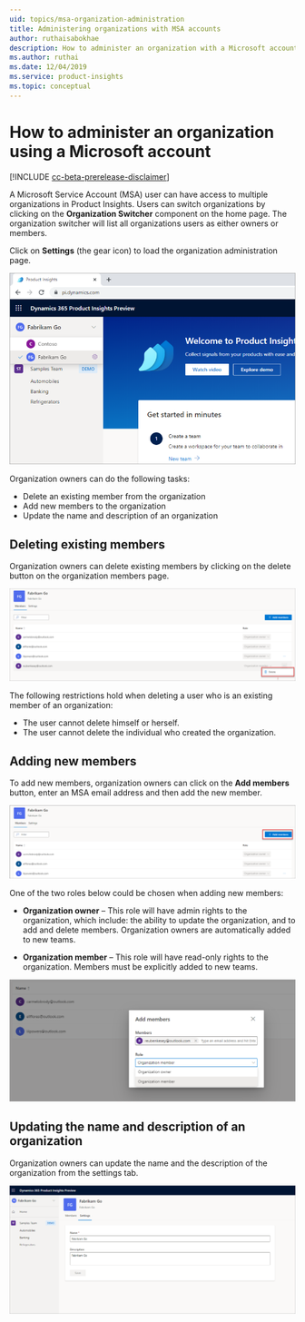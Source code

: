 ```yaml
---
uid: topics/msa-organization-administration
title: Administering organizations with MSA accounts
author: ruthaisabokhae
description: How to administer an organization with a Microsoft account
ms.author: ruthai
ms.date: 12/04/2019
ms.service: product-insights
ms.topic: conceptual
---
```


# How to administer an organization using a Microsoft account
[!INCLUDE [cc-beta-prerelease-disclaimer]( includes/cc-beta-prerelease-disclaimer.md)]

A Microsoft Service Account (MSA) user can have access to multiple organizations in Product Insights. Users can switch organizations by clicking on the **Organization Switcher** component on the home page. The organization switcher will list all organizations users as either owners or members. 

Click on **Settings** (the gear icon) to load the organization administration page.

![Organization administration](media/SwitchingOrgSettings.png "Organization administration")

Organization owners can do the following tasks:
-	Delete an existing member from the organization
-	Add new members to the organization
-	Update the name and description of an organization

## Deleting existing members
Organization owners can delete existing members by clicking on the delete button on the organization members page. 

![Delete member](media/SwitchingOrgDelete.png "Delete member")

The following restrictions hold when deleting a user who is an existing member of an organization:
-	The user cannot delete himself or herself.
-	The user cannot delete the individual who created the organization.

## Adding new members

To add new members, organization owners can click on the **Add members** button, enter an MSA email address and then add the new member.

![Add member](media/SwitchingOrgAdd.png "Add member")

One of the two roles below could be chosen when adding new members:
-	**Organization owner** – This role will have admin rights to the organization, which include: the ability to update the organization, and to add and delete members. Organization owners are automatically added to new teams.

-	**Organization member** – This role will have read-only rights to the organization. Members must be explicitly added to new teams. 

![Choose role](media/SwitchingOrgAddMembers.png "Choose role")

## Updating the name and description of an organization
Organization owners can update the name and the description of the organization from the settings tab. 

![Update name and description](media/SwitchingOrgUpdate.png "Update name and description")
